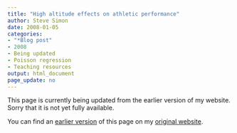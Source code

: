 ```yaml
---
title: "High altitude effects on athletic performance"
author: Steve Simon
date: 2008-01-05
categories:
- "*Blog post"
- 2008
- Being updated
- Poisson regression
- Teaching resources
output: html_document
page_update: no
---
```


This page is currently being updated from the earlier version of my website. Sorry that it is not yet fully available.

<!---More--->


You can find an [earlier version][sim1] of this page on my [original website][sim2].

[sim1]: http://www.pmean.com/08/HighAltitude.html
[sim2]: http://www.pmean.com/original_site.html
